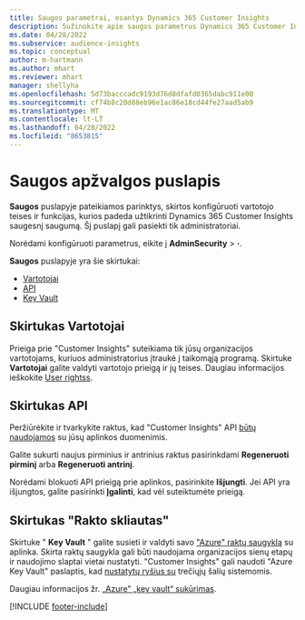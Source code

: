```yaml
---
title: Saugos parametrai, esantys Dynamics 365 Customer Insights
description: Sužinokite apie saugos parametrus Dynamics 365 Customer Insights.
ms.date: 04/28/2022
ms.subservice: audience-insights
ms.topic: conceptual
author: m-hartmann
ms.author: mhart
ms.reviewer: mhart
manager: shellyha
ms.openlocfilehash: 5d73bacccadc9193d76d8dfafd0365dabc911e00
ms.sourcegitcommit: cf74b8c20d88eb96e1ac86e18cd44fe27aad5ab9
ms.translationtype: MT
ms.contentlocale: lt-LT
ms.lasthandoff: 04/28/2022
ms.locfileid: "8653815"
---
```

# <a name="security-overview-page"></a>Saugos apžvalgos puslapis

**Saugos** puslapyje pateikiamos parinktys, skirtos konfigūruoti vartotojo teises ir funkcijas, kurios padeda užtikrinti Dynamics 365 Customer Insights saugesnį saugumą. Šį puslapį gali pasiekti tik administratoriai. 

Norėdami konfigūruoti parametrus, eikite į **AdminSecurity** > **·**.

**Saugos** puslapyje yra šie skirtukai:
- [Vartotojai](#users-tab)
- [API](#apis-tab)
- [Key Vault](#key-vault-tab)

## <a name="users-tab"></a>Skirtukas Vartotojai

Prieiga prie "Customer Insights" suteikiama tik jūsų organizacijos vartotojams, kuriuos administratorius įtraukė į taikomąją programą. Skirtuke **Vartotojai** galite valdyti vartotojo prieigą ir jų teises. Daugiau informacijos ieškokite [User rightss](permissions.md).

## <a name="apis-tab"></a>Skirtukas API

Peržiūrėkite ir tvarkykite raktus, kad "Customer Insights" API [būtų naudojamos](apis.md) su jūsų aplinkos duomenimis.

Galite sukurti naujus pirminius ir antrinius raktus pasirinkdami **Regeneruoti pirminį** arba **Regeneruoti antrinį**. 

Norėdami blokuoti API prieigą prie aplinkos, pasirinkite **Išjungti**. Jei API yra išjungtos, galite pasirinkti **Įgalinti**, kad vėl suteiktumėte prieigą.

## <a name="key-vault-tab"></a>Skirtukas "Rakto skliautas"

Skirtuke " **Key Vault** " galite susieti ir valdyti savo ["Azure" raktų saugyklą](/azure/key-vault/general/basic-concepts) su aplinka.
Skirta raktų saugykla gali būti naudojama organizacijos sienų etapų ir naudojimo slaptai vietai nustatyti. "Customer Insights" gali naudoti "Azure Key Vault" paslaptis, kad [nustatytų ryšius su](connections.md) trečiųjų šalių sistemomis.

Daugiau informacijos žr. [„Azure” „key vault“ sukūrimas](use-azure-key-vault.md).


[!INCLUDE [footer-include](includes/footer-banner.md)]
